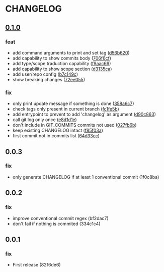 # CHANGELOG

## [0.1.0](https://github.com/rockandska/git-changelog/tree/0.1.0)

### feat

- add command arguments to print and set tag ([d56b620](https://github.com/rockandska/git-changelog/commit/d56b62082bd4dad99ca3c77bc7bd9363c7f8b31a))
- add capability to show commits body ([706f6cf](https://github.com/rockandska/git-changelog/commit/706f6cfac71a963a0a3087a5b325857649b4c738))
- add type/scope traduction capability ([f9aac69](https://github.com/rockandska/git-changelog/commit/f9aac699fddc0c4d37e7ba5a87ec9eeddae7f01d))
- add capability to show scope section ([d3135ca](https://github.com/rockandska/git-changelog/commit/d3135ca58c515e11f95ecd8b172078522b3ecfd0))
- add user/repo config ([b7c149c](https://github.com/rockandska/git-changelog/commit/b7c149cde8e9744776188de41379385b09945225))
- show breaking changes ([72ee055](https://github.com/rockandska/git-changelog/commit/72ee055634974fb563b4e37c1ef224d6656a76e4))

### fix

- only print update message if something is done ([358a6c7](https://github.com/rockandska/git-changelog/commit/358a6c7165cb60b9f78fe0fe6c45298c26c6c5f6))
- check tags only present in current branch ([fc1fe5b](https://github.com/rockandska/git-changelog/commit/fc1fe5bc0c43455e1382e9a78a24231c3ce36623))
- add entrypoint to prevent to add 'changelog' as argument ([d90c863](https://github.com/rockandska/git-changelog/commit/d90c86371129af15dd415e677e3029ce5fea8059))
- call git log only once ([e8d1d1e](https://github.com/rockandska/git-changelog/commit/e8d1d1e160a023a7de57d1af12781ca3d9b64a08))
- don't include in GIT_COMMITS commits not used ([027fb6b](https://github.com/rockandska/git-changelog/commit/027fb6bf484b71a02e84b729c95e4d7e9da23a45))
- keep existing CHANGELOG intact ([f85f03a](https://github.com/rockandska/git-changelog/commit/f85f03a9ec0e4c996f57f3276f999bde9317d9b9))
- first commit not in commits list ([64d33cc](https://github.com/rockandska/git-changelog/commit/64d33cc2841774f2f657a6661a16586cf86f5161))

## 0.0.3

### fix

- only generate CHANGELOG if at least 1 conventional commit (1f0c8ba)

## 0.0.2

### fix

- improve conventional commit regex (bf2dac7)
- don't fail if nothing is commited (334c1c4)

## 0.0.1

### fix

- First release (8216de6)
